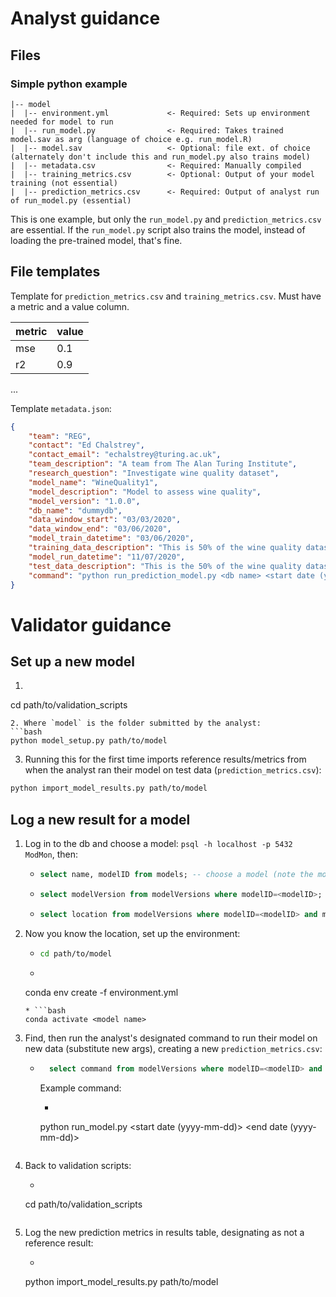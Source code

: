 # Analyst guidance

## Files

### Simple python example

```
|-- model
|  |-- environment.yml             <- Required: Sets up environment needed for model to run
|  |-- run_model.py                <- Required: Takes trained model.sav as arg (language of choice e.g. run_model.R)
|  |-- model.sav                   <- Optional: file ext. of choice (alternately don't include this and run_model.py also trains model)
|  |-- metadata.csv                <- Required: Manually compiled
|  |-- training_metrics.csv        <- Optional: Output of your model training (not essential)
|  |-- prediction_metrics.csv      <- Required: Output of analyst run of run_model.py (essential)

```

This is one example, but only the `run_model.py` and `prediction_metrics.csv` are essential. If the `run_model.py` script also trains the model, instead of loading the pre-trained model, that's fine.

## File templates

Template for `prediction_metrics.csv` and `training_metrics.csv`. Must have a metric and a value column.

|metric|value|
| ---  | --- |
| mse  | 0.1 |
| r2   | 0.9 |
...

Template `metadata.json`:

```JSON
{
	"team": "REG",
	"contact": "Ed Chalstrey",
	"contact_email": "echalstrey@turing.ac.uk",
	"team_description": "A team from The Alan Turing Institute",
	"research_question": "Investigate wine quality dataset",
	"model_name": "WineQuality1",
	"model_description": "Model to assess wine quality",
	"model_version": "1.0.0",
	"db_name": "dummydb",
	"data_window_start": "03/03/2020",
	"data_window_end": "03/06/2020",
	"model_train_datetime": "03/06/2020",
	"training_data_description": "This is 50% of the wine quality dataset",
	"model_run_datetime": "11/07/2020",
	"test_data_description": "This is the 50% of the wine quality dataset that was not used for training the model",
	"command": "python run_prediction_model.py <db name> <start date (yyyy-mm-dd)> <end date (yyyy-mm-dd)>"
}
```

# Validator guidance

## Set up a new model

1. ```bash
cd path/to/validation_scripts
```
2. Where `model` is the folder submitted by the analyst:
```bash
python model_setup.py path/to/model
```
3. Running this for the first time imports reference results/metrics from when the analyst ran their model on test data (`prediction_metrics.csv`):
```bash
python import_model_results.py path/to/model
```

## Log a new result for a model

1. Log in to the db and choose a model: `psql -h localhost -p 5432 ModMon`, then:
    * ```SQL
      select name, modelID from models; -- choose a model (note the modelID number)
      ```
    * ```SQL
      select modelVersion from modelVersions where modelID=<modelID>; -- list model versions (note one of them)
      ```
    * ```SQL
      select location from modelVersions where modelID=<modelID> and modelVersion='<modelVersion>'; -- gets `path/to/model`
      ```
2. Now you know the location, set up the environment:
    * ```bash
      cd path/to/model
      ```
    * ```bash
    conda env create -f environment.yml
    ```
    * ```bash
    conda activate <model name>
    ```
3. Find, then run the analyst's designated command to run their model on new data (substitute new args), creating a new `prediction_metrics.csv`:
    * ```SQL
		select command from modelVersions where modelID=<modelID> and modelVersion='<modelVersion>';
		```
		Example command:
    	* ```bash
  		python run_model.py <db name> <start date (yyyy-mm-dd)> <end date (yyyy-mm-dd)>
  		```
4. Back to validation scripts:
  	* ```bash
    cd path/to/validation_scripts
    ```
5. Log the new prediction metrics in results table, designating as not a reference result:
    *  ```bash
    python import_model_results.py path/to/model
    ```
